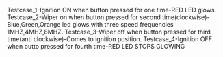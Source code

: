 Testcase_1-Ignition ON	when button pressed for one time-RED LED glows.
Testcase_2-Wiper on when button pressed for second time(clockwise)-Blue,Green,Orange led glows with three speed frequencies 1MHZ,4MHZ,8MHZ.
Testcase_3-Wiper off when button pressed for third time(anti clockwise)-Comes to ignition position.
Testcase_4-Ignition OFF when butto pressed for fourth time-RED LED STOPS GLOWING
